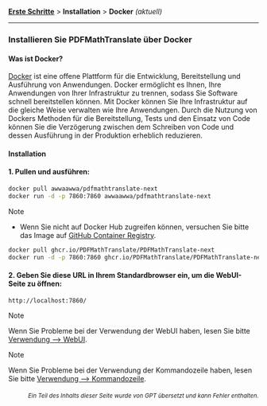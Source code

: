 [**Erste Schritte**](./erste-schritte.md) > **Installation** > **Docker** _(aktuell)_

---

### Installieren Sie PDFMathTranslate über Docker

#### Was ist Docker?

[Docker](https://docs.docker.com/get-started/docker-overview/) ist eine offene Plattform für die Entwicklung, Bereitstellung und Ausführung von Anwendungen. Docker ermöglicht es Ihnen, Ihre Anwendungen von Ihrer Infrastruktur zu trennen, sodass Sie Software schnell bereitstellen können. Mit Docker können Sie Ihre Infrastruktur auf die gleiche Weise verwalten wie Ihre Anwendungen. Durch die Nutzung von Dockers Methoden für die Bereitstellung, Tests und den Einsatz von Code können Sie die Verzögerung zwischen dem Schreiben von Code und dessen Ausführung in der Produktion erheblich reduzieren.

#### Installation

<h4>1. Pullen und ausführen:</h4>

```bash
docker pull awwaawwa/pdfmathtranslate-next
docker run -d -p 7860:7860 awwaawwa/pdfmathtranslate-next
```

> [!NOTE]
> 
> - Wenn Sie nicht auf Docker Hub zugreifen können, versuchen Sie bitte das Image auf [GitHub Container Registry](https://github.com/PDFMathTranslate/PDFMathTranslate-next/pkgs/container/pdfmathtranslate).
> 
> ```bash
> docker pull ghcr.io/PDFMathTranslate/PDFMathTranslate-next
> docker run -d -p 7860:7860 ghcr.io/PDFMathTranslate/PDFMathTranslate-next
> ```

<h4>2. Geben Sie diese URL in Ihrem Standardbrowser ein, um die WebUI-Seite zu öffnen:</h4>

```
http://localhost:7860/
```

> [!NOTE]
> Wenn Sie Probleme bei der Verwendung der WebUI haben, lesen Sie bitte [Verwendung --> WebUI](./USAGE_webui.md).

> [!NOTE]
> Wenn Sie Probleme bei der Verwendung der Kommandozeile haben, lesen Sie bitte [Verwendung --> Kommandozeile](./USAGE_commandline.md).
<!-- 
#### For docker deployment on cloud service:

<div>
<a href="https://www.heroku.com/deploy?template=https://github.com/PDFMathTranslate/PDFMathTranslate-next">
  <img src="https://www.herokucdn.com/deploy/button.svg" alt="Deploy" height="26"></a>
<a href="https://render.com/deploy">
  <img src="https://render.com/images/deploy-to-render-button.svg" alt="Deploy to Koyeb" height="26"></a>
<a href="https://zeabur.com/templates/5FQIGX?referralCode=reycn">
  <img src="https://zeabur.com/button.svg" alt="Deploy on Zeabur" height="26"></a>
<a href="https://app.koyeb.com/deploy?type=git&builder=buildpack&repository=github.com/PDFMathTranslate/PDFMathTranslate-next&branch=main&name=pdf-math-translate">
  <img src="https://www.koyeb.com/static/images/deploy/button.svg" alt="Deploy to Koyeb" height="26"></a>
</div>

-->

<div align="right"> 
<h6><small>Ein Teil des Inhalts dieser Seite wurde von GPT übersetzt und kann Fehler enthalten.</small></h6>